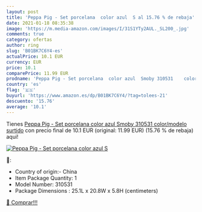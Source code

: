 ```yaml
---
layout: post
title: 'Peppa Pig - Set porcelana  color azul  S al 15.76 % de rebaja'
date: 2021-01-18 08:35:38
image: 'https://m.media-amazon.com/images/I/31S1YTy2AUL._SL200_.jpg'
comments: true
category: ofertas
author: ring
slug: 'B01BK7C6Y4-es'
actualPrice: 10.1 EUR
currency: EUR
price: 10.1
comparePrice: 11.99 EUR
prodname: 'Peppa Pig - Set porcelana  color azul  Smoby 310531    color/modelo surtido'
country: 'es'
flag: '🇪🇸'
buyurl: 'https://www.amazon.es/dp/B01BK7C6Y4/?tag=tolees-21'
descuento: '15.76'
average: '10.1'
---
```


Tienes [Peppa Pig - Set porcelana  color azul  Smoby 310531    color/modelo surtido](https://www.amazon.es/dp/B01BK7C6Y4/?tag=tolees-21) con precio final de  10.1 EUR (original: 11.99 EUR) (15.76 %  de rebaja) aqui!

[![Peppa Pig - Set porcelana  color azul  S](https://m.media-amazon.com/images/I/31S1YTy2AUL._SL200_.jpg)](https://www.amazon.es/dp/B01BK7C6Y4/?tag=tolees-21)

🔎:

- Country of origin:- China
- Item Package Quantity: 1
- Model Number: 310531
- Package Dimensions : 25.1L x 20.8W x 5.8H (centimeters)

[🛒 Comprar!!!](https://www.amazon.es/dp/B01BK7C6Y4/?tag=tolees-21)
